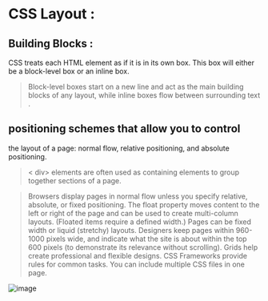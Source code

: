 # CSS Layout :
## Building Blocks :
CSS treats each HTML element as if it is in its
own box. This box will either be a block-level
box or an inline box. 
> Block-level boxes start on a new line and act as the main building blocks
of any layout, while inline boxes flow between surrounding text .

##  positioning schemes that allow you to control
the layout of a page: normal flow, relative positioning, and absolute
positioning. 


> < div> elements are often used as containing elements
to group together sections of a page.

> Browsers display pages in normal flow unless you
specify relative, absolute, or fixed positioning.
> The float property moves content to the left or right
of the page and can be used to create multi-column
layouts. (Floated items require a defined width.)
> Pages can be fixed width or liquid (stretchy) layouts.
> Designers keep pages within 960-1000 pixels wide,
and indicate what the site is about within the top 600
pixels (to demonstrate its relevance without scrolling).
> Grids help create professional and flexible designs.
> CSS Frameworks provide rules for common tasks.
> You can include multiple CSS files in one page.


![image](https://i.ytimg.com/vi/CCUNQud5gEI/maxresdefault.jpg)